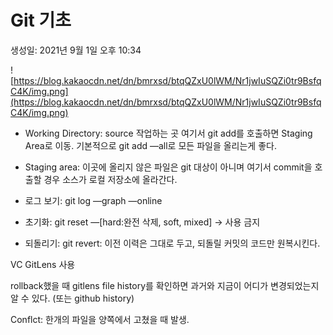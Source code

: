 # Git 기초

생성일: 2021년 9월 1일 오후 10:34

![https://blog.kakaocdn.net/dn/bmrxsd/btqQZxU0lWM/Nr1jwIuSQZi0tr9BsfqC4K/img.png](https://blog.kakaocdn.net/dn/bmrxsd/btqQZxU0lWM/Nr1jwIuSQZi0tr9BsfqC4K/img.png)

- Working Directory: source 작업하는 곳 여기서 git add를 호출하면 Staging Area로 이동.  기본적으로 git add —all로 모든 파일을 올리는게 좋다.
- Staging area: 이곳에 올리지 않은 파일은 git 대상이 아니며 여기서 commit을 호출할 경우    소스가 로컬 저장소에 올라간다.

- 로그 보기: git log —graph —online
- 초기화: git reset —[hard:완전 삭제, soft, mixed] → 사용 금지
- 되돌리기: git revert: 이전 이력은 그대로 두고, 되돌릴 커밋의 코드만 원복시킨다.

VC GitLens 사용

rollback했을 때 gitlens file history를 확인하면 과거와 지금이 어디가 변경되었는지 알 수 있다. (또는 github history) 

Conflct: 한개의 파일을 양쪽에서 고쳤을 때 발생.